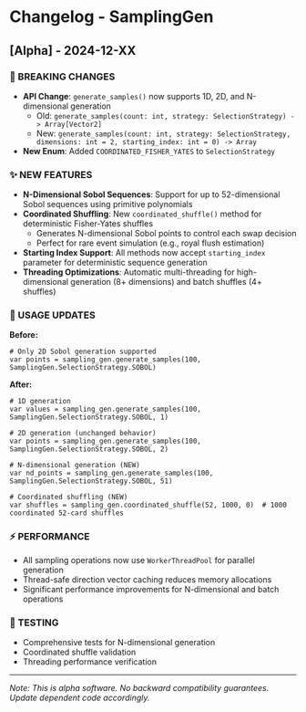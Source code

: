# Changelog - SamplingGen

## [Alpha] - 2024-12-XX

### 🚨 BREAKING CHANGES
- **API Change**: `generate_samples()` now supports 1D, 2D, and N-dimensional generation
  - Old: `generate_samples(count: int, strategy: SelectionStrategy) -> Array[Vector2]`
  - New: `generate_samples(count: int, strategy: SelectionStrategy, dimensions: int = 2, starting_index: int = 0) -> Array`
- **New Enum**: Added `COORDINATED_FISHER_YATES` to `SelectionStrategy`

### ✨ NEW FEATURES
- **N-Dimensional Sobol Sequences**: Support for up to 52-dimensional Sobol sequences using primitive polynomials
- **Coordinated Shuffling**: New `coordinated_shuffle()` method for deterministic Fisher-Yates shuffles
  - Generates N-dimensional Sobol points to control each swap decision
  - Perfect for rare event simulation (e.g., royal flush estimation)
- **Starting Index Support**: All methods now accept `starting_index` parameter for deterministic sequence generation
- **Threading Optimizations**: Automatic multi-threading for high-dimensional generation (8+ dimensions) and batch shuffles (4+ shuffles)

### 🔧 USAGE UPDATES

**Before:**
```gdscript
# Only 2D Sobol generation supported
var points = sampling_gen.generate_samples(100, SamplingGen.SelectionStrategy.SOBOL)
```

**After:**
```gdscript
# 1D generation
var values = sampling_gen.generate_samples(100, SamplingGen.SelectionStrategy.SOBOL, 1)

# 2D generation (unchanged behavior)
var points = sampling_gen.generate_samples(100, SamplingGen.SelectionStrategy.SOBOL, 2)

# N-dimensional generation (NEW)
var nd_points = sampling_gen.generate_samples(100, SamplingGen.SelectionStrategy.SOBOL, 51)

# Coordinated shuffling (NEW)
var shuffles = sampling_gen.coordinated_shuffle(52, 1000, 0)  # 1000 coordinated 52-card shuffles
```

### ⚡ PERFORMANCE
- All sampling operations now use `WorkerThreadPool` for parallel generation
- Thread-safe direction vector caching reduces memory allocations
- Significant performance improvements for N-dimensional and batch operations

### 🔬 TESTING
- Comprehensive tests for N-dimensional generation
- Coordinated shuffle validation
- Threading performance verification

---
*Note: This is alpha software. No backward compatibility guarantees. Update dependent code accordingly.* 